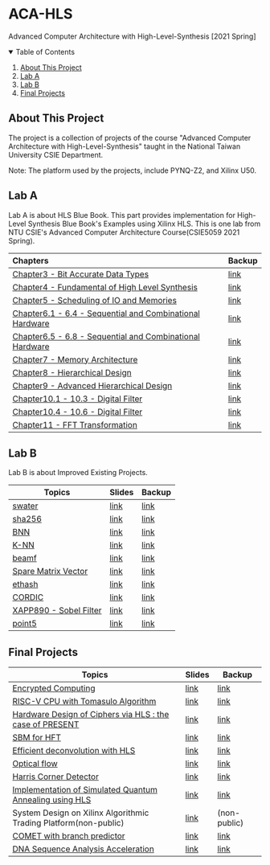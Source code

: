 # ACA-HLS
Advanced Computer Architecture with High-Level-Synthesis [2021 Spring]

<!-- TABLE OF CONTENTS -->
<details open="open">
  <summary>Table of Contents</summary>
  <ol>
    <li>
      <a href="#about-this-project">About This Project</a>
    </li>
    <li>
      <a href="#lab-a">Lab A</a>
    </li>
    <li>
      <a href="#lab-b">Lab B</a>
    </li>
    <li>
      <a href="#final-projects">Final Projects</a>
    </li>
  </ol> 

</details>

<!-- ABOUT THIS PROJECT -->
## About This Project
The project is a collection of projects of the course "Advanced Computer Architecture with High-Level-Synthesis" taught in the National Taiwan University CSIE Department.

Note: The platform used by the projects, include PYNQ-Z2, and Xilinx U50.

## Lab A
Lab A is about HLS Blue Book. This part provides implementation for High-Level Synthesis Blue Book's Examples using Xilinx HLS. This is one lab from NTU CSIE's Advanced Computer Architecture Course(CSIE5059 2021 Spring). 

| Chapters                                                     | Backup                          |
| :----------------------------------------------------------- | ------------------------------- |
| [Chapter3 - Bit Accurate Data Types](https://github.com/chenhao1106/Chapter3-BitAccurateDataTypes) | [link](./LabA/Chapter3)         |
| [Chapter4 - Fundamental of High Level Synthesis](https://github.com/Arthurddd/HLS_CH4) | [link](./LabA/Chapter4)         |
| [Chapter5 - Scheduling of IO and Memories](https://github.com/ChienKaiMa/2021_ACA_HLS_team05) | [link](./LabA/Chapter5)         |
| [Chapter6.1 - 6.4 - Sequential and Combinational Hardware](https://github.com/soyccan/HLS-Bluebook) | [link](./LabA/Chapter6.1-6.4)   |
| [Chapter6.5 - 6.8 - Sequential and Combinational Hardware](https://github.com/ian861226/ACA21-HLS-LAB-A-team-8) | [link](./LabA/Chapter6.5-6.8)   |
| [Chapter7 - Memory Architecture](https://github.com/kaiiiz/hls-bluebook-memory-architectures) | [link](./LabA/Chapter7)         |
| [Chapter8 - Hierarchical Design](https://github.com/s950449/HLS_LabA_Team11) | [link](./LabA/Chapter8)         |
| [Chapter9 - Advanced Hierarchical Design](https://github.com/ChungChenWei/HLS_LabA_Team2_Ch9) | [link](./LabA/Chapter9)         |
| [Chapter10.1 - 10.3 - Digital Filter](https://github.com/strongshih/ACA2021_Lab1_Team1) | [link](./LabA/Chapter10.1-10.3) |
| [Chapter10.4 - 10.6 - Digital Filter](https://github.com/yuweitt/HLS-Coding-Style-Decimation-Interpolation-Multi-stage-FIR) | [link](./LabA/Chapter10.4-10.6) |
| [Chapter11 - FFT Transformation](https://github.com/eee4017/HLS_Lab_A) | [link](./LabA/Chapter11)        |

## Lab B
Lab B is about Improved Existing Projects.

|  Topics   | Slides  | Backup  |
|  ----  | ----  | ----  |
| [swater](https://github.com/Leng-Kai/Smith-Waterman-HLS)  | [link](.//LabB/Smith-Waterman%20Algorithm/Smith-Waterman%20Algorithm.pdf) |[link](./LabB/Smith-Waterman%20Algorithm) |
| [sha256](https://github.com/allen880117/ACA-HLS-Lab-B-SHA256)  | [link](./LabB/SHA256/ACA-HLS-Lab%23B-SHA256.pdf) |[link](./LabB/SHA256) |
| [BNN](https://github.com/eee4017/BNN-PYNQ)  | [link](./LabB/Binarized%20Neural%20Network/HLS%20Lab-B%20%20Quantized%20Neural%20Network.pdf) |[link](./LabB/Binarized%20Neural%20Network) |
| [K-NN](https://github.com/kurimulion/ACA_LabB)  | [link](./LabB/KNN/K-NN游子慶%20(1).pptx) |[link](./LabB/KNN) |
| [beamf](https://github.com/e841018/beamformer)  | [link](./LabB/Beamforming%20Acceleration/Beamforming%20Acceleration.pdf) |[link](./LabB/Beamforming%20Acceleration) |
| [Spare Matrix Vector](https://github.com/kaiiiz/hls-spmv)  | [link](./LabB/Sparse%20Matrix%20Vector%20Multiplication/Sparse%20Matrix%20Vector%20Multiplication.pdf) |[link](./LabB/Sparse%20Matrix%20Vector%20Multiplication) |
| [ethash](https://github.com/agenda425/hls_ethash)  | [link](./LabB/Ethash/Lab%20B%20-%20Ethash.pdf) |[link](./LabB/Ethash) |
| [CORDIC](https://github.com/405410605/LAB_B_CRODIC)  | [link](./LabB/CORDIC/LAB_B%20CORDIC.pdf) |[link](./LabB/CORDIC) |
| [XAPP890 - Sobel Filter](https://github.com/yuweitt/HLS_LabB_SobelFilter)  | [link](./LabB/Sobel%20Filter/Sobel%20Filter.pdf) |[link](./LabB/Sobel%20Filter) |
| [point5](https://github.com/mouvemance/HLSLabB_point5)  | [link](./LabB/5-Point%20Relative%20Pose%20Problem/HLS%20Lab%20B_%205-Point.pdf) |[link](./LabB/5-Point%20Relative%20Pose%20Problem) |


## Final Projects

|  Topics   | Slides  | Backup  |
|  ----  | ----  | ----  |
|  [Encrypted Computing](https://github.com/ttpssabc/ACA-Final-Team1-Encrypted-Computing)  | [link](./Final/Encrypted%20Computing/Encrypted%20Computing.pdf)  | [link](./Final/Encrypted%20Computing)  |
|  [RISC-V CPU with Tomasulo Algorithm](https://github.com/ChungChenWei/ACA-HLS-Final-Team2-Tomasulo-RISC-V)  | [link](./Final/RISC-V%20CPU%20with%20Tomasulo%20Algorithm/RISC-V%20CPU%20with%20Tomasulo%20Algorithm.pdf)  | [link](./Final/RISC-V%20CPU%20with%20Tomasulo%20Algorithm)  |
|  [Hardware Design of Ciphers via HLS : the case of PRESENT](https://github.com/ANIIIIII/HLS_final_project)  | [link](./Final/Hardware%20Desgin%20of%20Ciphers%20via%20HLS%20%20The%20Case%20of%20PRESENT/Hardware%20Desgin%20of%20Ciphers%20via%20HLS%20%20The%20Case%20of%20PRESENT.pdf)  | [link](./Final/Hardware%20Desgin%20of%20Ciphers%20via%20HLS%20%20The%20Case%20of%20PRESENT)  |
|  [SBM for HFT](https://github.com/e841018/SBM4HFT)  | [link](./Final/SBM%20for%20HFT/SBM%20for%20HFT.pdf)  | [link](./Final/SBM%20for%20HFT)  |
|  [Efficient deconvolution with HLS](https://github.com/learningstud/hls_deconvolution)  | [link](./Final/Efficient%20Deconvolution%20with%20HLS/Final%20Project%20Efficient%20Deconvolution%20with%20HLS.pdf)  | [link](./Final/Efficient%20Deconvolution%20with%20HLS)  |
|  [Optical flow](https://github.com/yuweitt/Final-Project-Optical-Flow)  | [link](./Final/Optical%20Flow/Optical%20Flow.pdf)  | [link](./Final/Optical%20Flow)  |
|  [Harris Corner Detector](https://github.com/yqchenee/ACA_21S_final)  | [link](./Final/Harris%20Corner%20Detector/Harris%20Corner%20Detector.pdf)  | [link](./Final/Harris%20Corner%20Detector)  |
|  [Implementation of Simulated Quantum Annealing using HLS](https://github.com/allen880117/Simulated-Quantum-Annealing)  | [link](./Final/Simulated%20Quantum%20Annealing/HLS-Team-9-SQA.pdf)  | [link](./Final/Simulated%20Quantum%20Annealing)  |
|  System Design on Xilinx Algorithmic Trading  Platform(non-public)  | [link](./Final/AAT%20platform/AAT%20platform.pdf)  | (non-public)   |
|  [COMET with branch predictor](https://github.com/s950449/Comet_With_Branch_Predictor/)  | [link](./Final/Comet%20with%20Branch%20Predictor/Comet%20with%20Branch%20Predictor.pdf)  | [link](./Final/Comet%20with%20Branch%20Predictor)  |
|  [DNA Sequence Analysis Acceleration](https://github.com/soyccan/hls_project)  | [link](./Final/DNA%20Sequence%20Analysis%20Acceleration/DNA%20Sequence%20Analysis%20Acceleration.pdf)  | [link](./Final/DNA%20Sequence%20Analysis%20Acceleration)  |

